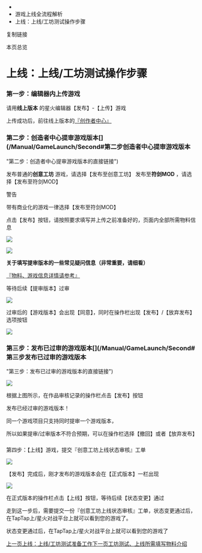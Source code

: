   * [](/)
  * 游戏上线全流程解析
  * 上线：上线/工坊测试操作步骤

复制链接

本页总览

# 上线：上线/工坊测试操作步骤

### 第一步：编辑器内上传游戏[​](/Manual/GameLaunch/Second#第一步编辑器内上传游戏 "第一步：编辑器内上传游戏的直接链接")

请用**线上版本** 的星火编辑器【发布】-【上传】游戏

上传成功后，前往线上版本的[『创作者中心』](https://developer.spark.xd.com/)

### 第二步：创造者中心提审游戏版本[​](/Manual/GameLaunch/Second#第二步创造者中心提审游戏版本
"第二步：创造者中心提审游戏版本的直接链接")

发布普通的**创意工坊** 游戏，请选择【发布至创意工坊】 发布至**符剑MOD** ，请选择【发布至符剑MOD】

警告

带有商业化的游戏一律选择【发布至符剑MOD】

点击【发布】按钮，请按照要求填写并上传之前准备好的，页面内全部所需物料信息

![](https://doc.sce.xd.com/assets/images/9-a3b52b901dc5218af603adb6a2aa48b1.png)

![](https://doc.sce.xd.com/assets/images/10-509f02f3ad6846541484946cd67f1649.png)

**关于填写提审版本的一些常见疑问信息（非常重要，请细看）**

[『物料、游戏信息详情请参考』](https://doc.sce.xd.com/Manual/GameLaunch/Materials)

等待后续【提审版本】过审

![](https://doc.sce.xd.com/assets/images/12-f85eed70e64051acf7aaf02511bd2d30.png)

过审后的【游戏版本】会出现【同意】，同时在操作栏出现【发布】/【放弃发布】选项按钮

![](https://doc.sce.xd.com/assets/images/13-a488e0d243e0cd4b1e65cf491df672ff.png)

### 第三步：发布已过审的游戏版本[​](/Manual/GameLaunch/Second#第三步发布已过审的游戏版本
"第三步：发布已过审的游戏版本的直接链接")

![](https://doc.sce.xd.com/assets/images/14-63f0d87051fb6d93bad4fced681c3694.png)

根据上图所示，在作品审核记录的操作栏点击【发布】按钮

发布已经过审的游戏版本！

同一个游戏项目只支持同时提审一个游戏版本，

所以如果提审/过审版本不符合预期，可以在操作栏选择【撤回】或者【放弃发布】

###
第四步：【上线】游戏，提交『创意工坊上线状态审核』工单[​](/Manual/GameLaunch/Second#第四步上线游戏提交创意工坊上线状态审核工单
"第四步：【上线】游戏，提交『创意工坊上线状态审核』工单的直接链接")

![](https://doc.sce.xd.com/assets/images/15-f098ee1cedc3adb85d0d1d6f82f78a4a.png)

【发布】完成后，刚才发布的游戏版本会在【正式版本】一栏出现

![](https://doc.sce.xd.com/assets/images/16-b1ed0e42dcd527832cf3b8edf6642911.png)

在正式版本的操作栏点击【上线】按钮，等待后续【状态变更】通过

走到这一步后，需要提交一份『创意工坊上线状态审核』工单，状态变更通过后，在TapTap上/星火对战平台上就可以看到您的游戏了。

状态变更通过后，在TapTap上/星火对战平台上就可以看到您的游戏了

[上一页上线：上线/工坊测试准备工作](/Manual/GameLaunch/First)[下一页工坊测试、上线所需填写物料介绍](/Manual/GameLaunch/Materials)


